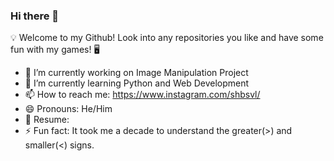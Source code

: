 ### Hi there 👋


:bulb: Welcome to my Github! Look into any repositories you like and have some fun with my games! :desktop_computer:	


- 🔭 I’m currently working on Image Manipulation Project
- 🌱 I’m currently learning Python and Web Development
- 📫 How to reach me: https://www.instagram.com/shbsvl/
- 😄 Pronouns: He/Him
- :page_facing_up: Resume: 
- ⚡ Fun fact: It took me a decade to understand the greater(>) and smaller(<) signs.

